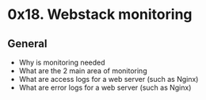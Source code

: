 # 0x18. Webstack monitoring

## General

-  Why is monitoring needed
-  What are the 2 main area of monitoring
-  What are access logs for a web server (such as Nginx)
-  What are error logs for a web server (such as Nginx)

